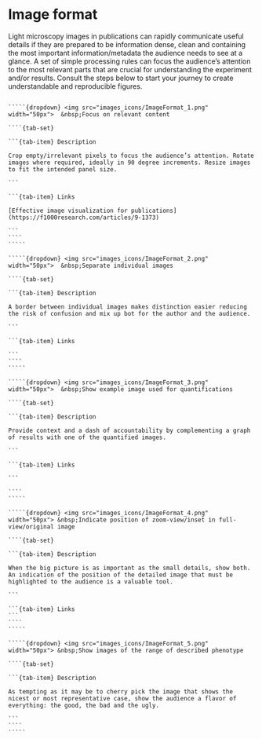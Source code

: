 # Image format

Light microscopy images in publications can rapidly communicate useful details if they are prepared to be information dense, clean and containing the most important information/metadata the audience needs to see at a glance. A set of simple processing rules can focus the audience’s attention to the most relevant parts that are crucial for understanding the experiment and/or results. Consult the steps below to start your journey to create understandable and reproducible figures. 

``````{note}

`````{dropdown} <img src="images_icons/ImageFormat_1.png" width="50px">  &nbsp;Focus on relevant content

````{tab-set}

```{tab-item} Description

Crop empty/irrelevant pixels to focus the audience’s attention. Rotate images where required, ideally in 90 degree increments. Resize images to fit the intended panel size.

```

```{tab-item} Links

[Effective image visualization for publications](https://f1000research.com/articles/9-1373)

```
````
`````

`````{dropdown} <img src="images_icons/ImageFormat_2.png" width="50px">  &nbsp;Separate individual images

````{tab-set}

```{tab-item} Description

A border between individual images makes distinction easier reducing the risk of confusion and mix up bot for the author and the audience.

```

```{tab-item} Links

```
````
`````

`````{dropdown} <img src="images_icons/ImageFormat_3.png" width="50px">  &nbsp;Show example image used for quantifications

````{tab-set}

```{tab-item} Description

Provide context and a dash of accountability by complementing a graph of results with one of the quantified images.

```

```{tab-item} Links

```

````
`````

`````{dropdown} <img src="images_icons/ImageFormat_4.png" width="50px"> &nbsp;Indicate position of zoom-view/inset in full-view/original image

````{tab-set}

```{tab-item} Description

When the big picture is as important as the small details, show both. An indication of the position of the detailed image that must be highlighted to the audience is a valuable tool.

```

```{tab-item} Links
```
````
`````

`````{dropdown} <img src="images_icons/ImageFormat_5.png" width="50px"> &nbsp;Show images of the range of described phenotype

````{tab-set}

```{tab-item} Description

As tempting as it may be to cherry pick the image that shows the nicest or most representative case, show the audience a flavor of everything: the good, the bad and the ugly.

```
````
`````

``````

<!--Notes which will not be shown on the actual page-->
